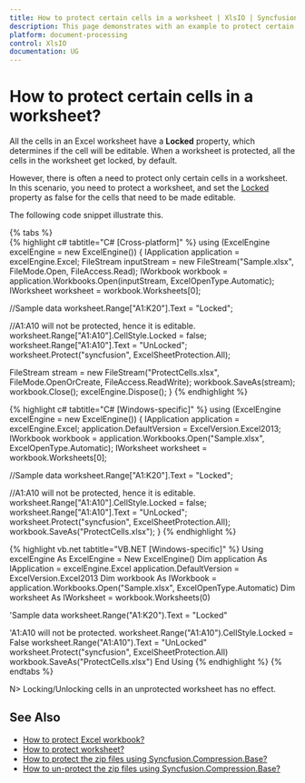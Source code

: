 ```yaml
---
title: How to protect certain cells in a worksheet | XlsIO | Syncfusion
description: This page demonstrates with an example to protect certain cells in a worksheet using Syncfusion .NET Excel library (XlsIO).
platform: document-processing
control: XlsIO
documentation: UG
---
```


# How to protect certain cells in a worksheet?

All the cells in an Excel worksheet have a **Locked** property, which determines if the cell will be editable. When a worksheet is protected, all the cells in the worksheet get locked, by default.

However, there is often a need to protect only certain cells in a worksheet. In this scenario, you need to protect a worksheet, and set the [Locked](https://help.syncfusion.com/cr/file-formats/Syncfusion.XlsIO.IExtendedFormat.html#Syncfusion_XlsIO_IExtendedFormat_Locked) property as false for the cells that need to be made editable. 

The following code snippet illustrate this.

{% tabs %}  
{% highlight c# tabtitle="C# [Cross-platform]" %}
using (ExcelEngine excelEngine = new ExcelEngine())
{
  IApplication application = excelEngine.Excel;
  FileStream inputStream = new FileStream("Sample.xlsx", FileMode.Open, FileAccess.Read);
  IWorkbook workbook = application.Workbooks.Open(inputStream, ExcelOpenType.Automatic);
  IWorksheet worksheet = workbook.Worksheets[0];

  //Sample data
  worksheet.Range["A1:K20"].Text = "Locked";

  //A1:A10 will not be protected, hence it is editable.
  worksheet.Range["A1:A10"].CellStyle.Locked = false;
  worksheet.Range["A1:A10"].Text = "UnLocked";
  worksheet.Protect("syncfusion", ExcelSheetProtection.All);

  FileStream stream = new FileStream("ProtectCells.xlsx", FileMode.OpenOrCreate, FileAccess.ReadWrite);
  workbook.SaveAs(stream);
  workbook.Close();
  excelEngine.Dispose();
}
{% endhighlight %}

{% highlight c# tabtitle="C# [Windows-specific]" %}
using (ExcelEngine excelEngine = new ExcelEngine())
{
  IApplication application = excelEngine.Excel;
  application.DefaultVersion = ExcelVersion.Excel2013;
  IWorkbook workbook = application.Workbooks.Open("Sample.xlsx", ExcelOpenType.Automatic);
  IWorksheet worksheet = workbook.Worksheets[0];

  //Sample data
  worksheet.Range["A1:K20"].Text = "Locked";

  //A1:A10 will not be protected, hence it is editable.
  worksheet.Range["A1:A10"].CellStyle.Locked = false;
  worksheet.Range["A1:A10"].Text = "UnLocked";
  worksheet.Protect("syncfusion", ExcelSheetProtection.All);
  workbook.SaveAs("ProtectCells.xlsx");
}
{% endhighlight %}

{% highlight vb.net tabtitle="VB.NET [Windows-specific]" %}
Using excelEngine As ExcelEngine = New ExcelEngine()
  Dim application As IApplication = excelEngine.Excel
  application.DefaultVersion = ExcelVersion.Excel2013
  Dim workbook As IWorkbook = application.Workbooks.Open("Sample.xlsx", ExcelOpenType.Automatic)
  Dim worksheet As IWorksheet = workbook.Worksheets(0)

  'Sample data
  worksheet.Range("A1:K20").Text = "Locked"

  'A1:A10 will not be protected.
  worksheet.Range("A1:A10").CellStyle.Locked = False
  worksheet.Range("A1:A10").Text = "UnLocked"
  worksheet.Protect("syncfusion", ExcelSheetProtection.All)
  workbook.SaveAs("ProtectCells.xlsx")
End Using
{% endhighlight %}
{% endtabs %}  

N> Locking/Unlocking cells in an unprotected worksheet has no effect.

## See Also

* [How to protect Excel workbook?](https://help.syncfusion.com/file-formats/xlsio/migrate-from-office-automation-to-syncfusion-xlsio/protect-excel-workbook)
* [How to protect worksheet?](https://help.syncfusion.com/file-formats/xlsio/security#protect-worksheet)
* [How to protect the zip files using Syncfusion.Compression.Base?](https://help.syncfusion.com/file-formats/xlsio/faqs/how-to-protect-the-zip-files-using-syncfusion-compression-base)
* [How to un-protect the zip files using Syncfusion.Compression.Base?](https://help.syncfusion.com/file-formats/xlsio/faqs/how-to-un-protect-the-zip-files-using-syncfusion-compression-base)